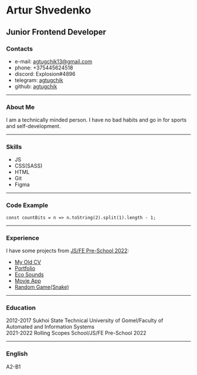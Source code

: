 # Artur Shvedenko
## Junior Frontend Developer
### Contacts
* e-mail: agtugchik13@gmail.com
* phone: +375445624518
* discord: Explosion#4896
* telegram: [agtugchik](https://t.me/agtugchik)
* github: [agtugchik](https://github.com/agtugchik)

---

### About Me
I am a technically minded person. I have no bad habits and go in for sports and self-development.

---

### Skills
* JS
* CSS(SASS)
* HTML
* Git
* Figma

---

### Code Example
```
const countBits = n => n.toString(2).split(1).length - 1;
```

---

### Experience
I have some projects from [JS/FE Pre-School 2022](https://rs.school/js-stage0/):
* [My Old CV](https://agtugchik.github.io/rsschool-cv-old/)
* [Portfolio](https://rolling-scopes-school.github.io/agtugchik-JSFEPRESCHOOL/portfolio/)
* [Eco Sounds](https://rolling-scopes-school.github.io/agtugchik-JSFEPRESCHOOL/eco-sounds/)
* [Movie App](https://rolling-scopes-school.github.io/agtugchik-JSFEPRESCHOOL/movie-app/)
* [Random Game(Snake)](https://rolling-scopes-school.github.io/agtugchik-JSFEPRESCHOOL/random-game/)

---

### Education
2012-2017 Sukhoi State Technical University of Gomel/Faculty of Automated and Information Systems  
2021-2022 Rolling Scopes School/JS/FE Pre-School 2022

---

### English
A2-B1
